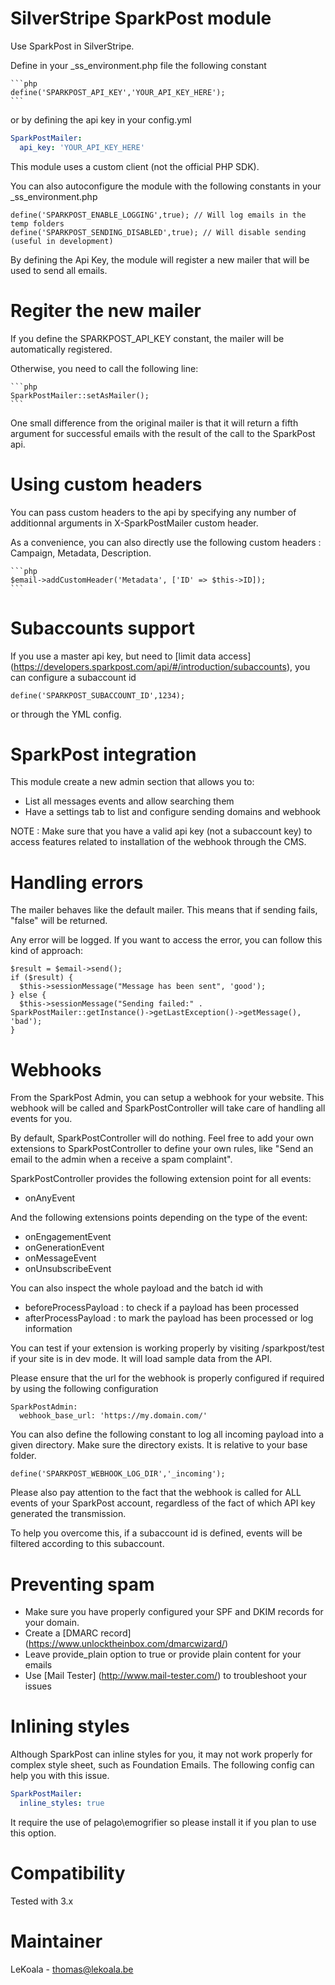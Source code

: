 SilverStripe SparkPost module
==================
Use SparkPost in SilverStripe.

Define in your _ss_environment.php file the following constant

    ```php
	define('SPARKPOST_API_KEY','YOUR_API_KEY_HERE');
    ```

or by defining the api key in your config.yml

   ```yaml
   SparkPostMailer:
     api_key: 'YOUR_API_KEY_HERE'
   ```

This module uses a custom client (not the official PHP SDK).

You can also autoconfigure the module with the following constants in your _ss_environment.php

	define('SPARKPOST_ENABLE_LOGGING',true); // Will log emails in the temp folders
	define('SPARKPOST_SENDING_DISABLED',true); // Will disable sending (useful in development)

By defining the Api Key, the module will register a new mailer that will be used to send all emails.

Regiter the new mailer
==================

If you define the SPARKPOST_API_KEY constant, the mailer will be automatically registered.

Otherwise, you need to call the following line:

    ```php
    SparkPostMailer::setAsMailer();
    ```

One small difference from the original mailer is that it will return a fifth argument
for successful emails with the result of the call to the SparkPost api.

Using custom headers
==================

You can pass custom headers to the api by specifying any number of additionnal arguments
in X-SparkPostMailer custom header.

As a convenience, you can also directly use the following custom headers : Campaign, Metadata, Description.

    ```php
    $email->addCustomHeader('Metadata', ['ID' => $this->ID]);
    ```

Subaccounts support
==================

If you use a master api key, but need to [limit data access] (https://developers.sparkpost.com/api/#/introduction/subaccounts),
you can configure a subaccount id

    define('SPARKPOST_SUBACCOUNT_ID',1234);

or through the YML config.

SparkPost integration
==================

This module create a new admin section that allows you to:

- List all messages events and allow searching them
- Have a settings tab to list and configure sending domains and webhook

NOTE : Make sure that you have a valid api key (not a subaccount key) to access
features related to installation of the webhook through the CMS.

Handling errors
==================

The mailer behaves like the default mailer. This means that if sending fails,
"false" will be returned.

Any error will be logged. If you want to access the error, you can follow this
kind of approach:

    $result = $email->send();
    if ($result) {
      $this->sessionMessage("Message has been sent", 'good');
    } else {
      $this->sessionMessage("Sending failed:" . SparkPostMailer::getInstance()->getLastException()->getMessage(), 'bad');
    }

Webhooks
==================

From the SparkPost Admin, you can setup a webhook for your website. This webhook
will be called and SparkPostController will take care of handling all events
for you.

By default, SparkPostController will do nothing. Feel free to add your own
extensions to SparkPostController to define your own rules, like "Send an
email to the admin when a receive a spam complaint".

SparkPostController provides the following extension point for all events:
- onAnyEvent

And the following extensions points depending on the type of the event:
- onEngagementEvent
- onGenerationEvent
- onMessageEvent
- onUnsubscribeEvent

You can also inspect the whole payload and the batch id with
- beforeProcessPayload : to check if a payload has been processed
- afterProcessPayload : to mark the payload has been processed or log information

You can test if your extension is working properly by visiting /sparkpost/test
if your site is in dev mode. It will load sample data from the API.

Please ensure that the url for the webhook is properly configured if required
by using the following configuration

    SparkPostAdmin:
      webhook_base_url: 'https://my.domain.com/'

You can also define the following constant to log all incoming payload into a given
directory. Make sure the directory exists. It is relative to your base folder.

    define('SPARKPOST_WEBHOOK_LOG_DIR','_incoming');

Please also pay attention to the fact that the webhook is called for ALL events
of your SparkPost account, regardless of the fact of which API key generated the transmission.

To help you overcome this, if a subaccount id is defined, events will be filtered according
to this subaccount.

Preventing spam
==================

- Make sure you have properly configured your SPF and DKIM records for your domain.
- Create a [DMARC record] (https://www.unlocktheinbox.com/dmarcwizard/)
- Leave provide_plain option to true or provide plain content for your emails
- Use [Mail Tester] (http://www.mail-tester.com/) to troubleshoot your issues

Inlining styles
==================

Although SparkPost can inline styles for you, it may not work properly for complex
style sheet, such as Foundation Emails. The following config can help you with this
issue.

   ```yaml
   SparkPostMailer:
     inline_styles: true
   ```

It require the use of pelago\emogrifier so please install it if you plan to use this option.

Compatibility
==================
Tested with 3.x

Maintainer
==================
LeKoala - thomas@lekoala.be
